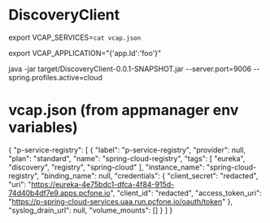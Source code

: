 # DiscoveryClient

export VCAP_SERVICES=`cat vcap.json`

export VCAP_APPLICATION="{'app.Id':'foo'}"

java -jar target/DiscoveryClient-0.0.1-SNAPSHOT.jar --server.port=9006 --spring.profiles.active=cloud


# vcap.json (from appmanager env variables)
{
      "p-service-registry": [
        {
          "label": "p-service-registry",
          "provider": null,
          "plan": "standard",
          "name": "spring-cloud-registry",
          "tags": [
            "eureka",
            "discovery",
            "registry",
            "spring-cloud"
          ],
          "instance_name": "spring-cloud-registry",
          "binding_name": null,
          "credentials": {
            "client_secret": "redacted",
            "uri": "https://eureka-4e75bdc1-dfca-4f84-915d-74d40b4df7e9.apps.pcfone.io",
            "client_id": "redacted",
            "access_token_uri": "https://p-spring-cloud-services.uaa.run.pcfone.io/oauth/token"
          },
          "syslog_drain_url": null,
          "volume_mounts": []
        }
      ]
}
